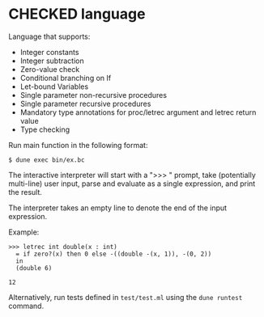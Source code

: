 # CHECKED language

Language that supports:

* Integer constants
* Integer subtraction
* Zero-value check
* Conditional branching on If
* Let-bound Variables
* Single parameter non-recursive procedures
* Single parameter recursive procedures
* Mandatory type annotations for proc/letrec argument and letrec return value
* Type checking

Run main function in the following format:

```
$ dune exec bin/ex.bc
```

The interactive interpreter will start with a ">>> " prompt, take (potentially multi-line) user input, parse and evaluate as a single expression, and print the result.

The interpreter takes an empty line to denote the end of the input expression.

Example:

```
>>> letrec int double(x : int)
  = if zero?(x) then 0 else -((double -(x, 1)), -(0, 2))
  in
  (double 6)

12
```

Alternatively, run tests defined in `test/test.ml` using the `dune runtest` command.
